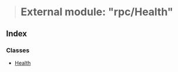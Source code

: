 > # External module: "rpc/Health"

## Index

### Classes

* [Health](../classes/_rpc_health_.health.md)
